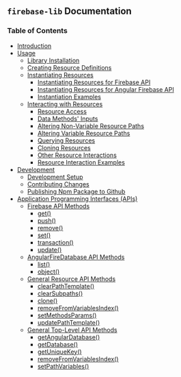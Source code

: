 ## `firebase-lib` Documentation

### Table of Contents

* [Introduction](./docs/00-introduction.md)
* [Usage](./docs/01-installation.md)
  * [Library Installation](./docs/01-installation)
  * [Creating Resource Definitions](./docs/02-creating-resource-definitions.md)
  * [Instantiating Resources](./docs/03-instantiating-resources.md)
    * [Instantiating Resources for Firebase API](./docs/04instantiating-for-firebase-api.md)
    * [Instantiating Resources for Angular Firebase API](./docs/05-instantiating-for-angular-api.md)
    * [Instantiation Examples]('./docs/06-instantiation-examples.md')
  * [Interacting with Resources](./docs/07-resource-access.md)
    * [Resource Access](./docs/07-resource-access.md)
    * [Data Methods' Inputs](./docs/08-data-methods-inputs.md)
    * [Altering Non-Variable Resource Paths](./docs/09-altering-non-variable-resource-paths.md)
    * [Altering Variable Resource Paths](./docs/10-altering-variable-resource-paths.md)
    * [Querying Resources](./docs/11-querying-resources.md)
    * [Cloning Resources](./docs/12-cloning-resources.md)
    * [Other Resource Interactions](./docs/13-other-resource-interactions.md)
    * [Resource Interaction Examples](./docs/14-resource-interaction-examples.md)
* [Development]()
  * [Development Setup](./docs/15-development-setup.md)
  * [Contributing Changes](./docs/16-contributing-changes.md)
  * [Publishing Npm Package to Github](./docs/17-publishing-npm-package-to-github.md)
* [Application Programming Interfaces (APIs)]()
  * [Firebase API Methods]()
    * [get()]()
    * [push()]()
    * [remove()]()
    * [set()]()
    * [transaction()]()
    * [update()]()
  * [AngularFireDatabase API Methods]()
    * [list()]()
    * [object()]()
  * [General Resource API Methods]()
    * [clearPathTemplate()]()
    * [clearSubpaths()]()
    * [clone()]()
    * [removeFromVariablesIndex()]()
    * [setMethodsParams()]()
    * [updatePathTemplate()]()
  * [General Top-Level API Methods]()
    * [getAngularDatabase()]()
    * [getDatabase()]()
    * [getUniqueKey()]()
    * [removeFromVariablesIndex()]()
    * [setPathVariables()]()
